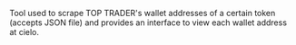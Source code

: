Tool used to scrape TOP TRADER's wallet addresses of a certain token (accepts JSON file) and provides an interface to view each wallet address at cielo.
